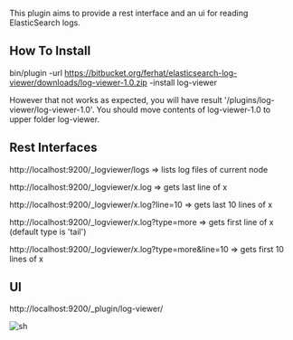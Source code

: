 This plugin aims to provide a rest interface and an ui for reading ElasticSearch logs.

## How To Install

bin/plugin -url https://bitbucket.org/ferhat/elasticsearch-log-viewer/downloads/log-viewer-1.0.zip -install log-viewer

However that not works as expected, you will have result '/plugins/log-viewer/log-viewer-1.0'.
You should move contents of log-viewer-1.0 to upper folder log-viewer.

## Rest Interfaces

http://localhost:9200/_logviewer/logs => lists log files of current node

http://localhost:9200/_logviewer/x.log => gets last line of x

http://localhost:9200/_logviewer/x.log?line=10 => gets last 10 lines of x

http://localhost:9200/_logviewer/x.log?type=more => gets first line of x (default type is 'tail')

http://localhost:9200/_logviewer/x.log?type=more&line=10 => gets first 10 lines of x


## UI

http://localhost:9200/_plugin/log-viewer/

![sh](https://raw.github.com/ferhatsb/elasticsearch-log-viewer/master/sh.png)

